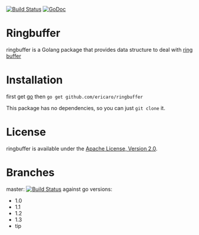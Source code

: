 [![Build Status](https://travis-ci.org/ericaro/ringbuffer.png?branch=master)](https://travis-ci.org/ericaro/ringbuffer) [![GoDoc](https://godoc.org/github.com/ericaro/ringbuffer?status.svg)](https://godoc.org/github.com/ericaro/ringbuffer)

# Ringbuffer 

ringbuffer is a Golang package that provides data structure to 
deal with [ring buffer](http://en.wikipedia.org/wiki/Circular_buffer) 


# Installation

first get [go](http://golang.org)
then `go get github.com/ericaro/ringbuffer`

This package has no dependencies, so you can just `git clone` it.

# License

ringbuffer is available under the [Apache License, Version 2.0](http://www.apache.org/licenses/LICENSE-2.0.html).


# Branches


master: [![Build Status](https://travis-ci.org/ericaro/ringbuffer.png?branch=master)](https://travis-ci.org/ericaro/ringbuffer) against go versions:

  - 1.0
  - 1.1
  - 1.2
  - 1.3
  - tip
